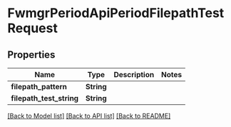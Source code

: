 # FwmgrPeriodApiPeriodFilepathTestRequest

## Properties

Name | Type | Description | Notes
------------ | ------------- | ------------- | -------------
**filepath_pattern** | **String** |  |
**filepath_test_string** | **String** |  |

[[Back to Model list]](./README.md#documentation-for-models) [[Back to API list]](./README.md#documentation-for-api-endpoints) [[Back to README]](../README.md)
